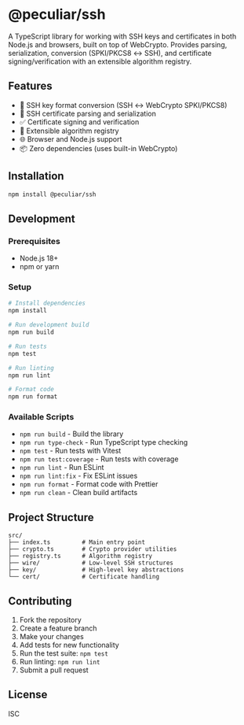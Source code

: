 # @peculiar/ssh

A TypeScript library for working with SSH keys and certificates in both Node.js and browsers, built on top of WebCrypto. Provides parsing, serialization, conversion (SPKI/PKCS8 ↔ SSH), and certificate signing/verification with an extensible algorithm registry.

## Features

- 🔐 SSH key format conversion (SSH ↔ WebCrypto SPKI/PKCS8)
- 📜 SSH certificate parsing and serialization
- ✅ Certificate signing and verification
- 🔧 Extensible algorithm registry
- 🌐 Browser and Node.js support
- 📦 Zero dependencies (uses built-in WebCrypto)

## Installation

```bash
npm install @peculiar/ssh
```

## Development

### Prerequisites

- Node.js 18+
- npm or yarn

### Setup

```bash
# Install dependencies
npm install

# Run development build
npm run build

# Run tests
npm test

# Run linting
npm run lint

# Format code
npm run format
```

### Available Scripts

- `npm run build` - Build the library
- `npm run type-check` - Run TypeScript type checking
- `npm test` - Run tests with Vitest
- `npm run test:coverage` - Run tests with coverage
- `npm run lint` - Run ESLint
- `npm run lint:fix` - Fix ESLint issues
- `npm run format` - Format code with Prettier
- `npm run clean` - Clean build artifacts

## Project Structure

```text
src/
├── index.ts         # Main entry point
├── crypto.ts        # Crypto provider utilities
├── registry.ts      # Algorithm registry
├── wire/            # Low-level SSH structures
├── key/             # High-level key abstractions
└── cert/            # Certificate handling
```

## Contributing

1. Fork the repository
2. Create a feature branch
3. Make your changes
4. Add tests for new functionality
5. Run the test suite: `npm test`
6. Run linting: `npm run lint`
7. Submit a pull request

## License

ISC
